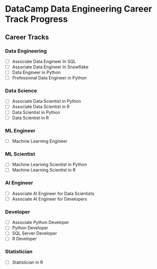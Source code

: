 # DataCamp Data Engineering Career Track Progress

## Career Tracks

### Data Engineering
- [ ] Associate Data Engineer In SQL
- [ ] Associate Data Engineer In Snowflake
- [ ] Data Engineer in Python
- [ ] Professional Data Engineer in Python

### Data Science
- [ ] Associate Data Scientist in Python
- [ ] Associate Data Scientist in R
- [ ] Data Scientist in Python
- [ ] Data Scientist in R

### ML Engineer
- [ ] Machine Learning Engineer

### ML Scientist
- [ ] Machine Learning Scientist in Python
- [ ] Machine Learning Scientist in R

### AI Engineer
- [ ] Associate AI Engineer for Data Scientists
- [ ] Associate AI Engineer for Developers

### Developer
- [ ] Associate Python Developer
- [ ] Python Developer
- [ ] SQL Server Developer
- [ ] R Developer

### Statistician
- [ ] Statistician in R